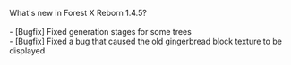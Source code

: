 What's new in Forest X Reborn 1.4.5?<br />
<br /> - [Bugfix] Fixed generation stages for some trees
<br /> - [Bugfix] Fixed a bug that caused the old gingerbread block texture to be displayed


